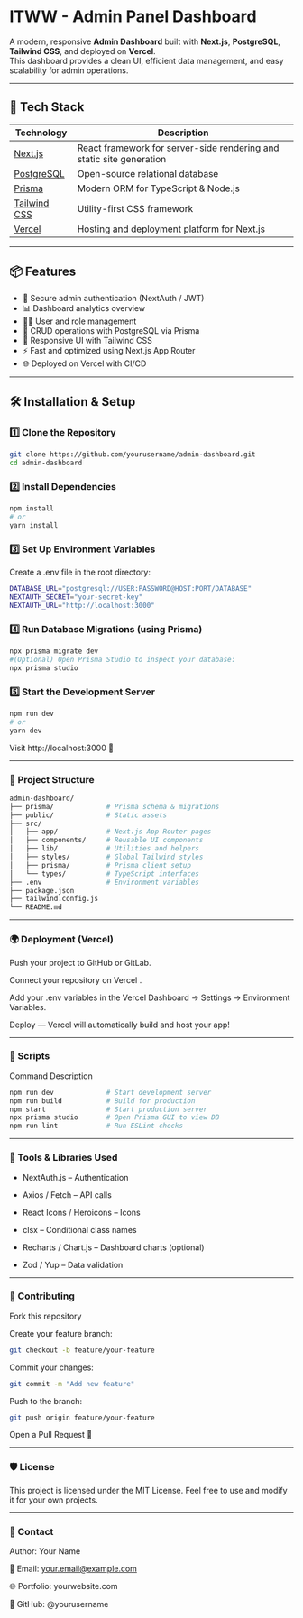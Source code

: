 # ITWW - Admin Panel Dashboard

A modern, responsive **Admin Dashboard** built with **Next.js**, **PostgreSQL**, **Tailwind CSS**, and deployed on **Vercel**.  
This dashboard provides a clean UI, efficient data management, and easy scalability for admin operations.

---

## 🚀 Tech Stack

| Technology                                | Description                                                          |
| ----------------------------------------- | -------------------------------------------------------------------- |
| [Next.js](https://nextjs.org/)            | React framework for server-side rendering and static site generation |
| [PostgreSQL](https://www.postgresql.org/) | Open-source relational database                                      |
| [Prisma](https://www.prisma.io/)          | Modern ORM for TypeScript & Node.js                                  |
| [Tailwind CSS](https://tailwindcss.com/)  | Utility-first CSS framework                                          |
| [Vercel](https://vercel.com/)             | Hosting and deployment platform for Next.js                          |

---

## 📦 Features

- 🔐 Secure admin authentication (NextAuth / JWT)
- 📊 Dashboard analytics overview
- 🧑‍💼 User and role management
- 📁 CRUD operations with PostgreSQL via Prisma
- 🎨 Responsive UI with Tailwind CSS
- ⚡ Fast and optimized using Next.js App Router
- 🌐 Deployed on Vercel with CI/CD

---

## 🛠️ Installation & Setup

### 1️⃣ Clone the Repository

```bash
git clone https://github.com/yourusername/admin-dashboard.git
cd admin-dashboard
```

### 2️⃣ Install Dependencies

```bash
npm install
# or
yarn install
```

### 3️⃣ Set Up Environment Variables

Create a .env file in the root directory:

```bash
DATABASE_URL="postgresql://USER:PASSWORD@HOST:PORT/DATABASE"
NEXTAUTH_SECRET="your-secret-key"
NEXTAUTH_URL="http://localhost:3000"
```

### 4️⃣ Run Database Migrations (using Prisma)

```bash
npx prisma migrate dev
#(Optional) Open Prisma Studio to inspect your database:
npx prisma studio
```

### 5️⃣ Start the Development Server

```bash
npm run dev
# or
yarn dev
```

Visit http://localhost:3000 🚀

<hr>

### 🧱 Project Structure

```bash
admin-dashboard/
├── prisma/             # Prisma schema & migrations
├── public/             # Static assets
├── src/
│   ├── app/            # Next.js App Router pages
│   ├── components/     # Reusable UI components
│   ├── lib/            # Utilities and helpers
│   ├── styles/         # Global Tailwind styles
│   ├── prisma/         # Prisma client setup
│   └── types/          # TypeScript interfaces
├── .env                # Environment variables
├── package.json
├── tailwind.config.js
└── README.md
```

<hr>

### 🌍 Deployment (Vercel)

Push your project to GitHub or GitLab.

Connect your repository on Vercel
.

Add your .env variables in the Vercel Dashboard → Settings → Environment Variables.

Deploy — Vercel will automatically build and host your app!

<hr>

### 🧪 Scripts

Command Description

```bash
npm run dev	            # Start development server
npm run build	        # Build for production
npm start	            # Start production server
npx prisma studio	    # Open Prisma GUI to view DB
npm run lint	        # Run ESLint checks
```

<hr>

### 🧰 Tools & Libraries Used

- NextAuth.js – Authentication

- Axios / Fetch – API calls

- React Icons / Heroicons – Icons

- clsx – Conditional class names

- Recharts / Chart.js – Dashboard charts (optional)

- Zod / Yup – Data validation

<hr>

### 🤝 Contributing

Fork this repository

Create your feature branch:

```bash
git checkout -b feature/your-feature
```

Commit your changes:

```bash
git commit -m "Add new feature"
```

Push to the branch:

```bash
git push origin feature/your-feature
```

Open a Pull Request 🎉

<hr>

### 🛡️ License

This project is licensed under the MIT License.
Feel free to use and modify it for your own projects.

<hr>

### 💬 Contact

Author: Your Name

📧 Email: your.email@example.com

🌐 Portfolio: yourwebsite.com

🐙 GitHub: @yourusername

